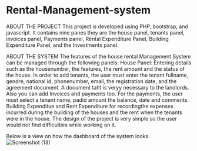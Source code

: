 # Rental-Management-system
ABOUT THE PROJECT
This project is developed using PHP, bootstrap, and javascript. It contains nine panes they are the house panel, tenants panel, invoices panel, Payments panel, Rental Expenditure Panel, Building Expenditure Panel, and the Investments panel.

ABOUT THE SYSTEM
The features of the house rental Management System can be managed through the following panels:
House Panel: Entering details such as the housenumber, the features, the rent amount and the status of the house. In order to add tenants, the user must enter the tenant fullname, gendre, national id, phonenumber, email, the registration date, and the agreement document. A document taht is veryy necessary to the landlords. Also you can add Invoices and payments too. For the payments, the user must select a tenant name, padid amount the balance, date and comments.
Building Expenditue and Rent Expenditure for recordingthe expenses incurred during the building of the houses and the rent when the tenants were in the house.
The design of the project is very simple so the user would not find difficulties while working on it.

Below is a view on how the dashboard of the system looks.
![Screenshot (13)](https://user-images.githubusercontent.com/43294515/82946900-ade72300-9f8e-11ea-8e9b-e902c9be9b52.png)
